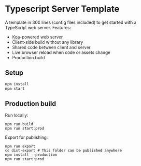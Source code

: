 # Typescript Server Template

A template in 300 lines (config files included) to get started with a TypeScript web server. Features:

* [Koa](https://koajs.com/)-powered web server
* Client-side build without any library
* Shared code between client and server
* Live browser reload when code or assets change
* Production build

## Setup

```bash
npm install
npm start
```

## Production build

Run locally:

```
npm run build
npm run start:prod
```

Export for publishing:

```
npm run export
cd dist-export # This folder can be published anywhere
npm install --production
npm run start:prod
```
